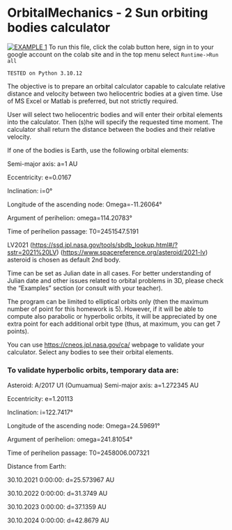 # OrbitalMechanics - 2 Sun orbiting bodies calculator
[![EXAMPLE 1](https://colab.research.google.com/assets/colab-badge.svg)](https://colab.research.google.com/drive/1KQyFUAqPE5UJtbTiM_o2FjUsTC-nyhoc?usp=sharing) To run this file, click the colab button here, sign in to your google account on the colab site and in the top menu select `Runtime->Run all`

`TESTED on Python 3.10.12`

The objective is to prepare an orbital calculator capable to calculate relative distance and velocity between two heliocentric bodies at a given time. Use of MS Excel or Matlab is preferred, but not strictly required.

User will select two heliocentric bodies and will enter their orbital elements into the calculator. Then (s)he will specify the requested time moment. The calculator shall return the distance between the bodies and their relative velocity.

If one of the bodies is Earth, use the following orbital elements:

Semi-major axis: a=1 AU

Eccentricity: e=0.0167

Inclination: i=0°

Longitude of the ascending node: Omega=-11.26064°

Argument of perihelion: omega=114.20783°

Time of perihelion passage: T0=2451547.5191

LV2021 (https://ssd.jpl.nasa.gov/tools/sbdb_lookup.html#/?sstr=2021%20LV) (https://www.spacereference.org/asteroid/2021-lv) asteroid is chosen as default 2nd body.



Time can be set as Julian date in all cases. For better understanding of Julian date and other issues related to orbital problems in 3D, please check the “Examples” section (or consult with your teacher).

The program can be limited to elliptical orbits only (then the maximum number of point for this homework is 5). However, if it will be able to compute also parabolic or hyperbolic orbits, it will be appreciated by one extra point for each additional orbit type (thus, at maximum, you can get 7 points).

You can use https://cneos.jpl.nasa.gov/ca/ webpage to validate your calculator. Select any bodies to see their orbital elements.

### To validate hyperbolic orbits, temporary data are:

Asteroid: A/2017 U1 (Oumuamua)
Semi-major axis: a=1.272345 AU

Eccentricity: e=1.20113

Inclination: i=122.7417°

Longitude of the ascending node: Omega=24.59691°

Argument of perihelion: omega=241.81054°

Time of perihelion passage: T0=2458006.007321

Distance from Earth:

30.10.2021 0:00:00: d=25.573967 AU

30.10.2022 0:00:00: d=31.3749 AU

30.10.2023 0:00:00: d=37.1359 AU

30.10.2024 0:00:00: d=42.8679 AU
